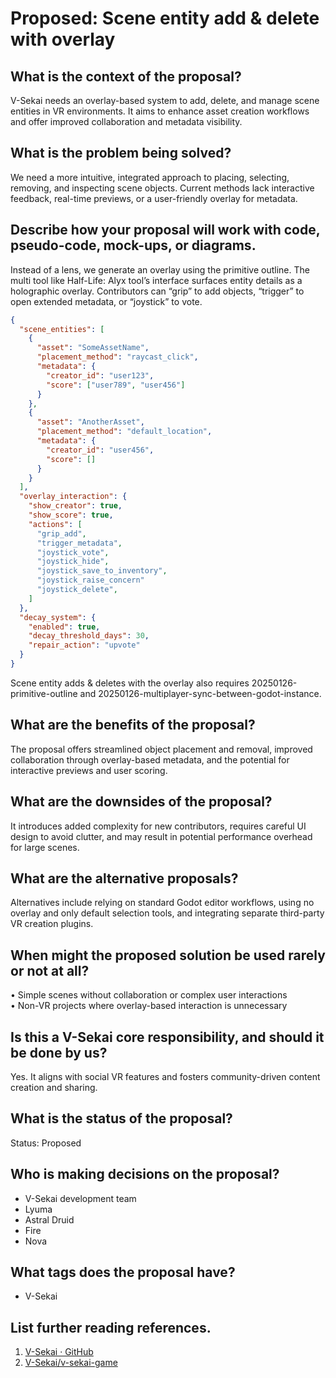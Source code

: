 # Proposed: Scene entity add & delete with overlay

## What is the context of the proposal?

V-Sekai needs an overlay-based system to add, delete, and manage scene entities in VR environments. It aims to enhance asset creation workflows and offer improved collaboration and metadata visibility.

## What is the problem being solved?

We need a more intuitive, integrated approach to placing, selecting, removing, and inspecting scene objects. Current methods lack interactive feedback, real-time previews, or a user-friendly overlay for metadata.

## Describe how your proposal will work with code, pseudo-code, mock-ups, or diagrams.

Instead of a lens, we generate an overlay using the primitive outline. The multi tool like Half-Life: Alyx tool’s interface surfaces entity details as a holographic overlay. Contributors can “grip” to add objects, “trigger” to open extended metadata, or “joystick” to vote.

```json
{
  "scene_entities": [
    {
      "asset": "SomeAssetName",
      "placement_method": "raycast_click",
      "metadata": {
        "creator_id": "user123",
        "score": ["user789", "user456"]
      }
    },
    {
      "asset": "AnotherAsset",
      "placement_method": "default_location",
      "metadata": {
        "creator_id": "user456",
        "score": []
      }
    }
  ],
  "overlay_interaction": {
    "show_creator": true,
    "show_score": true,
    "actions": [
      "grip_add",
      "trigger_metadata",
      "joystick_vote",
      "joystick_hide",
      "joystick_save_to_inventory",
      "joystick_raise_concern"
      "joystick_delete",
    ]
  },
  "decay_system": {
    "enabled": true,
    "decay_threshold_days": 30,
    "repair_action": "upvote"
  }
}
```

Scene entity adds & deletes with the overlay also requires 20250126-primitive-outline and 20250126-multiplayer-sync-between-godot-instance.

## What are the benefits of the proposal?

The proposal offers streamlined object placement and removal, improved collaboration through overlay-based metadata, and the potential for interactive previews and user scoring.

## What are the downsides of the proposal?

It introduces added complexity for new contributors, requires careful UI design to avoid clutter, and may result in potential performance overhead for large scenes.

## What are the alternative proposals?

Alternatives include relying on standard Godot editor workflows, using no overlay and only default selection tools, and integrating separate third-party VR creation plugins.

## When might the proposed solution be used rarely or not at all?

• Simple scenes without collaboration or complex user interactions  
• Non-VR projects where overlay-based interaction is unnecessary

## Is this a V-Sekai core responsibility, and should it be done by us?

Yes. It aligns with social VR features and fosters community-driven content creation and sharing.

## What is the status of the proposal?

Status: Proposed

## Who is making decisions on the proposal?

- V-Sekai development team
- Lyuma
- Astral Druid
- Fire
- Nova

## What tags does the proposal have?

- V-Sekai

## List further reading references.

1. [V-Sekai · GitHub](https://github.com/v-sekai)
2. [V-Sekai/v-sekai-game](https://github.com/v-sekai/v-sekai-game)
